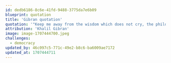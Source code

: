 ```yaml
---
id: dedb6186-8c6e-41fd-9488-3775da7e6b09
blueprint: quotation
title: 'Gibran quotation'
quotation: '"Keep me away from the wisdom which does not cry, the philosophy which does not laugh, and the greatness which does not bow before children."'
attribution: 'Khalil Gibran'
image: image-1707444700.jpeg
challenges:
  - democracy
updated_by: 46c097c5-771c-49e2-b8c6-ba6009ae7172
updated_at: 1707444711
---
```

